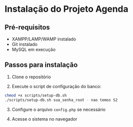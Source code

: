# Instalação do Projeto Agenda

## Pré-requisitos
- XAMPP/LAMP/WAMP instalado
- Git instalado
- MySQL em execução

## Passos para instalação

1. Clone o repositório

2. Execute o script de configuração do banco:
```bash
chmod +x scripts/setup-db.sh
./scripts/setup-db.sh sua_senha_root - nao temos S2
```

3. Configure o arquivo `config.php` se necessário

4. Acesse o sistema no navegador